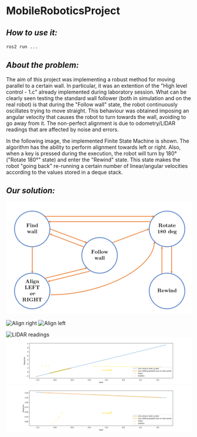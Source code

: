 # MobileRoboticsProject

## _How to use it:_
```sh
ros2 run ...
```

## _About the problem:_
The aim of this project was implementing a robust method for moving parallel to a certain wall. In particular, it was an extention of the "High level control - 1.c" already implemented during laboratory session. What can be clearly seen testing the standard wall follower (both in simulation and on the real robot) is that during the "Follow wall" state, the robot continuously oscillates trying to move straight. This behaviour was obtained imposing an angular velocity that causes the robot to turn towards the wall, avoiding to go away from it. The non-perfect alignment is due to odometry/LIDAR readings that are affected by noise and errors. 

In the following image, the implemented Finite State Machine is shown. The algorithm has the ability to perform alignment towards left or right. Also, when a key is pressed during the execution, the robot will turn by 180° ("Rotate 180°" state) and enter the "Rewind" state. This state makes the robot "going back" re-running a certain number of linear/angular velocities according to the values stored in a deque stack.

## _Our solution:_

<img src="github_images/fsm.png" alt="FSM" width="600"/>

![Align right](github_images/align_right.gif)
![Align left](github_images/align_left.gif)

![LIDAR readings](github_images/lidarReadings_MAP_CENTER.json.png)
![RANSAC 1](github_images/Multiline_plot1.png)
![RANSAC 2](github_images/Multiline_plot2.png)

